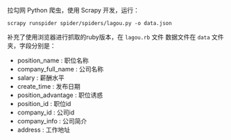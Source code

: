 
拉勾网 Python 爬虫，使用 Scrapy 开发，运行：

```
scrapy runspider spider/spiders/lagou.py -o data.json
```

补充了使用浏览器进行抓取的ruby版本，在 `lagou.rb` 文件
数据文件在 `data` 文件夹，字段分别是：


  - position_name : 职位名称
  - company_full_name : 公司名称
  - salary : 薪酬水平
  - create_time : 发布日期
  - position_advantage : 职位诱惑
  - position_id : 职位id
  - company_id : 公司id
  - company_info : 公司简介
  - address : 工作地址

    
